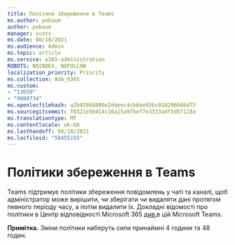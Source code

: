 ```yaml
---
title: Політики збереження в Teams
ms.author: pebaum
author: pebaum
manager: scotv
ms.date: 08/18/2021
ms.audience: Admin
ms.topic: article
ms.service: o365-administration
ROBOTS: NOINDEX, NOFOLLOW
localization_priority: Priority
ms.collection: Adm_O365
ms.custom:
- "13650"
- "9000734"
ms.openlocfilehash: a2b9204d800e2ddeec4cb6ee93bc810296b86d75
ms.sourcegitcommit: f0321e5b414c16a15a97bef7e3333adf5d57128a
ms.translationtype: MT
ms.contentlocale: uk-UA
ms.lasthandoff: 08/18/2021
ms.locfileid: "58455155"
---
```

# <a name="retention-policies-in-teams"></a>Політики збереження в Teams

Teams підтримує політики [](https://docs.microsoft.com/microsoftteams/retention-policies) збереження повідомлень у чаті та каналі, щоб адміністратор може вирішити, чи зберігати чи видаляти дані протягом певного періоду часу, а потім видалити їх. Докладні відомості про політики в Центр відповідності Microsoft 365 [див.](https://docs.microsoft.com/microsoftteams/assign-policies)в цій Microsoft Teams.

**Примітка.** Зміни політики наберуть сили принаймні 4 години та 48 годин.